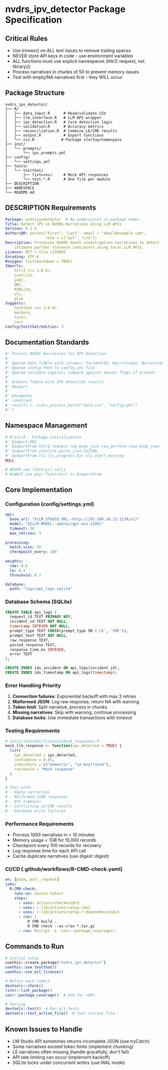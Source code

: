 # nvdrs_ipv_detector Package Specification

## Critical Rules
- Use trimws() on ALL text inputs to remove trailing spaces
- NEVER store API keys in code - use environment variables
- ALL functions must use explicit namespaces (httr2::request, not library())
- Process narratives in chunks of 50 to prevent memory issues
- Test with empty/NA narratives first - they WILL occur

## Package Structure
```
nvdrs_ipv_detector/
├── R/
│   ├── data_input.R      # Read/validate CSV
│   ├── llm_interface.R   # LLM API wrapper
│   ├── ipv_detection.R   # Core detection logic
│   ├── validation.R      # Accuracy metrics
│   ├── reconciliation.R  # Combine LE/CME results
│   ├── output.R          # Export functions
│   └── zzz.R            # Package startup/namespace
├── inst/
│   └── prompts/
│       └── ipv_prompts.yml
├── config/
│   └── settings.yml
├── tests/
│   └── testthat/
│       ├── fixtures/     # Mock API responses
│       └── test-*.R      # One file per module
├── DESCRIPTION
├── NAMESPACE
└── README.md
```

## DESCRIPTION Requirements
```yaml
Package: nvdrsipvdetector  # No underscores in package names
Title: Detect IPV in NVDRS Narratives Using LLM APIs
Version: 0.1.0
Authors@R: person("First", "Last", email = "email@example.com", 
                  role = c("aut", "cre"))
Description: Processes NVDRS death investigation narratives to detect
    intimate partner violence indicators using local LLM APIs.
License: MIT + file LICENSE
Encoding: UTF-8
Roxygen: list(markdown = TRUE)
Imports:
    httr2 (>= 1.0.0),
    jsonlite,
    yaml,
    DBI,
    RSQLite,
    cli,
    glue
Suggests:
    testthat (>= 3.0.0),
    mockery,
    lintr,
    covr
Config/testthat/edition: 3
```

## Documentation Standards
```r
#' Process NVDRS Narratives for IPV Detection
#'
#' @param data Tibble with columns: IncidentID, NarrativeLE, NarrativeCME
#' @param config Path to config.yml file
#' @param validate Logical; compare against manual flags if present
#'
#' @return Tibble with IPV detection results
#' @export
#'
#' @examples
#' \dontrun{
#' results <- nvdrs_process_batch("data.csv", "config.yml")
#' }
```

## Namespace Management
```r
# R/zzz.R - Package initialization
#' @import DBI
#' @importFrom httr2 request req_body_json req_perform resp_body_json
#' @importFrom jsonlite parse_json toJSON
#' @importFrom cli cli_progress_bar cli_alert_warning
NULL

# NEVER use library() calls
# ALWAYS use pkg::function() or @importFrom
```

## Core Implementation

### Configuration (config/settings.yml)
```yaml
api:
  base_url: "${LM_STUDIO_URL:-http://192.168.10.22:1234/v1}"
  model: "${LLM_MODEL:-openai/gpt-oss-120b}"
  timeout: 30
  max_retries: 3
  
processing:
  batch_size: 50
  checkpoint_every: 100
  
weights:
  cme: 0.6
  le: 0.4
  threshold: 0.7

database:
  path: "logs/api_logs.sqlite"
```

### Database Schema (SQLite)
```sql
CREATE TABLE api_logs (
  request_id TEXT PRIMARY KEY,
  incident_id TEXT NOT NULL,
  timestamp INTEGER NOT NULL,
  prompt_type TEXT CHECK(prompt_type IN ('LE', 'CME')),
  prompt_text TEXT NOT NULL,
  raw_response TEXT,
  parsed_response TEXT,
  response_time_ms INTEGER,
  error TEXT
);

CREATE INDEX idx_incident ON api_logs(incident_id);
CREATE INDEX idx_timestamp ON api_logs(timestamp);
```

### Error Handling Priority
1. **Connection failures**: Exponential backoff with max 3 retries
2. **Malformed JSON**: Log raw response, return NA with warning
3. **Token limit**: Split narrative, process in chunks
4. **Missing narratives**: Skip with warning, continue processing
5. **Database locks**: Use immediate transactions with timeout

### Testing Requirements
```r
# tests/testthat/fixtures/mock_responses.R
mock_llm_response <- function(ipv_detected = TRUE) {
  list(
    ipv_detected = ipv_detected,
    confidence = 0.85,
    indicators = c("domestic", "ex-boyfriend"),
    rationale = "Mock response"
  )
}

# Test with:
# - Empty narratives
# - Malformed JSON responses  
# - API timeouts
# - Conflicting LE/CME results
# - Database write failures
```

### Performance Requirements
- Process 1000 narratives in < 10 minutes
- Memory usage < 1GB for 10,000 records
- Checkpoint every 100 records for recovery
- Log response time for each API call
- Cache duplicate narratives (use digest::digest)

### CI/CD (.github/workflows/R-CMD-check.yaml)
```yaml
on: [push, pull_request]
jobs:
  R-CMD-check:
    runs-on: ubuntu-latest
    steps:
      - uses: actions/checkout@v3
      - uses: r-lib/actions/setup-r@v2
      - uses: r-lib/actions/setup-r-dependencies@v2
      - run: |
          R CMD build .
          R CMD check --as-cran *.tar.gz
      - run: Rscript -e 'covr::package_coverage()'
```

## Commands to Run
```bash
# Initial setup
usethis::create_package("nvdrs_ipv_detector")
usethis::use_testthat()
usethis::use_mit_license()

# Before each commit
devtools::check()
lintr::lint_package()
covr::package_coverage()  # Aim for >80%

# Testing
devtools::test()  # Run all tests
devtools::test_active_file()  # Test current file
```

## Known Issues to Handle
- LM Studio API sometimes returns incomplete JSON (use tryCatch)
- Some narratives exceed token limits (implement chunking)
- LE narratives often missing (handle gracefully, don't fail)
- API rate limiting can occur (implement backoff)
- SQLite locks under concurrent writes (use WAL mode)